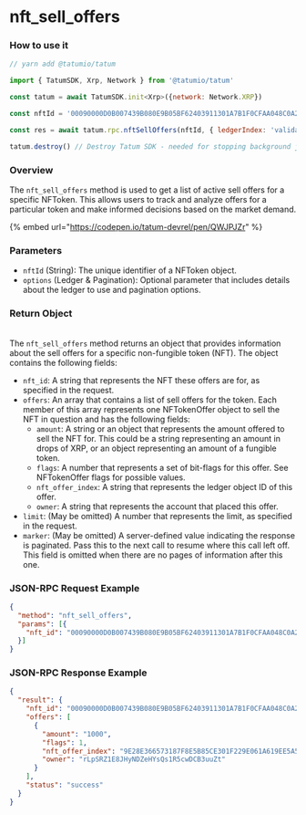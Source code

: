 # nft\_sell\_offers

### How to use it

```javascript
// yarn add @tatumio/tatum

import { TatumSDK, Xrp, Network } from '@tatumio/tatum'

const tatum = await TatumSDK.init<Xrp>({network: Network.XRP})

const nftId = '00090000D0B007439B080E9B05BF62403911301A7B1F0CFAA048C0A200000007'

const res = await tatum.rpc.nftSellOffers(nftId, { ledgerIndex: 'validated', limit: 250 })

tatum.destroy() // Destroy Tatum SDK - needed for stopping background jobs
```

### Overview

The `nft_sell_offers` method is used to get a list of active sell offers for a specific NFToken. This allows users to track and analyze offers for a particular token and make informed decisions based on the market demand.

{% embed url="https://codepen.io/tatum-devrel/pen/QWJPJZr" %}

### Parameters

* `nftId` (String): The unique identifier of a NFToken object.
* `options` (Ledger & Pagination): Optional parameter that includes details about the ledger to use and pagination options.

### Return Object

\
The `nft_sell_offers` method returns an object that provides information about the sell offers for a specific non-fungible token (NFT). The object contains the following fields:

* `nft_id`: A string that represents the NFT these offers are for, as specified in the request.
* `offers`: An array that contains a list of sell offers for the token. Each member of this array represents one NFTokenOffer object to sell the NFT in question and has the following fields:
  * `amount`: A string or an object that represents the amount offered to sell the NFT for. This could be a string representing an amount in drops of XRP, or an object representing an amount of a fungible token.
  * `flags`: A number that represents a set of bit-flags for this offer. See NFTokenOffer flags for possible values.
  * `nft_offer_index`: A string that represents the ledger object ID of this offer.
  * `owner`: A string that represents the account that placed this offer.
* `limit`: (May be omitted) A number that represents the limit, as specified in the request.
* `marker`: (May be omitted) A server-defined value indicating the response is paginated. Pass this to the next call to resume where this call left off. This field is omitted when there are no pages of information after this one.

### JSON-RPC Request Example

```json
{
  "method": "nft_sell_offers",
  "params": [{
    "nft_id": "00090000D0B007439B080E9B05BF62403911301A7B1F0CFAA048C0A200000007"
  }]
}
```

### JSON-RPC Response Example

```json
{
  "result": {
    "nft_id": "00090000D0B007439B080E9B05BF62403911301A7B1F0CFAA048C0A200000007",
    "offers": [
      {
        "amount": "1000",
        "flags": 1,
        "nft_offer_index": "9E28E366573187F8E5B85CE301F229E061A619EE5A589EF740088F8843BF10A1",
        "owner": "rLpSRZ1E8JHyNDZeHYsQs1R5cwDCB3uuZt"
      }
    ],
    "status": "success"
  }
}
```
